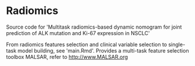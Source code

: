 # Radiomics
Source code for 'Multitask radiomics-based dynamic nomogram for joint prediction of ALK mutation and Ki-67 expression in NSCLC'

From radiomics features selection and clinical variable selection to single-task model building, see 'main.Rmd'.
Provides a multi-task feature selection toolbox MALSAR, refer to http://www.MALSAR.org
